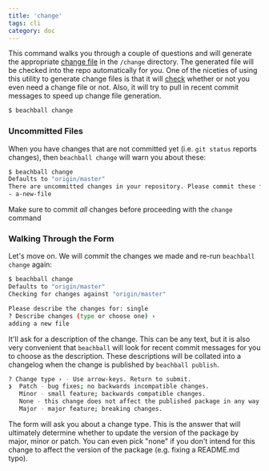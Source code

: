 ```yaml
---
title: 'change'
tags: cli
category: doc
---
```


This command walks you through a couple of questions and will generate the appropriate [change file](./change-files) in the `/change` directory. The generated file will be checked into the repo automatically for you. One of the niceties of using this utility to generate change files is that it will [check](./check) whether or not you even need a change file or not. Also, it will try to pull in recent commit messages to speed up change file generation.

```bash
$ beachball change
```

### Uncommitted Files

When you have changes that are not committed yet (i.e. `git status` reports changes), then `beachball change` will warn you about these:

```bash
$ beachball change
Defaults to "origin/master"
There are uncommitted changes in your repository. Please commit these files first:
- a-new-file
```

Make sure to commit _all_ changes before proceeding with the `change` command

### Walking Through the Form

Let's move on. We will commit the changes we made and re-run `beachball change` again:

```bash
$ beachball change
Defaults to "origin/master"
Checking for changes against "origin/master"

Please describe the changes for: single
? Describe changes (type or choose one) ›
adding a new file
```

It'll ask for a description of the change. This can be any text, but it is also very convenient that `beachball` will look for recent commit messages for you to choose as the description. These descriptions will be collated into a changelog when the change is published by `beachball publish`.

```bash
? Change type › - Use arrow-keys. Return to submit.
❯  Patch - bug fixes; no backwards incompatible changes.
   Minor - small feature; backwards compatible changes.
   None - this change does not affect the published package in any way.
   Major - major feature; breaking changes.
```

The form will ask you about a change type. This is the answer that will ultimately determine whether to update the version of the package by major, minor or patch. You can even pick "none" if you don't intend for this change to affect the version of the package (e.g. fixing a README.md typo).
